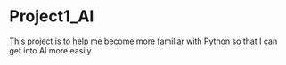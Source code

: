 # Project1_AI
 This project is to help me become more familiar with Python so that I can get into AI more easily
